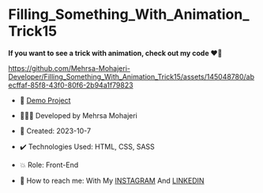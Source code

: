# Filling_Something_With_Animation_Trick15

**If you want to see a trick with animation, check out my code ♥️👀**

https://github.com/Mehrsa-Mohajeri-Developer/Filling_Something_With_Animation_Trick15/assets/145048780/abecffaf-85f8-43f0-80f6-2b94a1f79823

- 🔗 [Demo Project](https://mehrsa-mohajeri-developer.github.io/Filling_Something_With_Animation_Trick15/)
  
- 👩🏻‍💻 Developed by Mehrsa Mohajeri

- 📆 Created: 2023-10-7

- ✔️ Technologies Used: HTML, CSS, SASS

- 💥 Role: Front-End

- 📲 How to reach me: With My [INSTAGRAM](https://www.instagram.com/mehrsa_mohajeri_developer) And [LINKEDIN](https://www.linkedin.com/in/mehrsa-mohajeri-developer)
